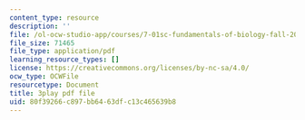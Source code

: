 ```yaml
---
content_type: resource
description: ''
file: /ol-ocw-studio-app/courses/7-01sc-fundamentals-of-biology-fall-2011/80f39266c897bb6463dfc13c465639b8_P-Ry4rRdDbk.pdf
file_size: 71465
file_type: application/pdf
learning_resource_types: []
license: https://creativecommons.org/licenses/by-nc-sa/4.0/
ocw_type: OCWFile
resourcetype: Document
title: 3play pdf file
uid: 80f39266-c897-bb64-63df-c13c465639b8
---
```

